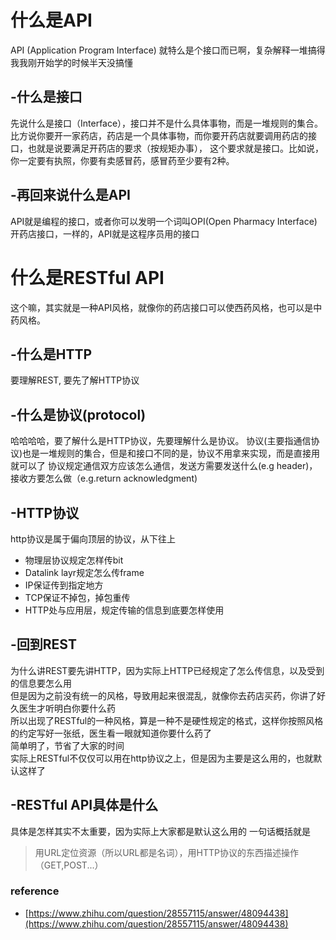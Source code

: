 # 什么是API
API (Application Program Interface) 就特么是个接口而已啊，复杂解释一堆搞得我我刚开始学的时候半天没搞懂

## -什么是接口
先说什么是接口（Interface），接口并不是什么具体事物，而是一堆规则的集合。
比方说你要开一家药店，药店是一个具体事物，而你要开药店就要调用药店的接口，也就是说要满足开药店的要求（按规矩办事），
这个要求就是接口。比如说，你一定要有执照，你要有卖感冒药，感冒药至少要有2种。

## -再回来说什么是API
API就是编程的接口，或者你可以发明一个词叫OPI(Open Pharmacy Interface)开药店接口，一样的，API就是这程序员用的接口

# 什么是RESTful API
这个嘛，其实就是一种API风格，就像你的药店接口可以使西药风格，也可以是中药风格。

## -什么是HTTP
要理解REST, 要先了解HTTP协议

## -什么是协议(protocol)
哈哈哈哈，要了解什么是HTTP协议，先要理解什么是协议。
协议(主要指通信协议)也是一堆规则的集合，但是和接口不同的是，协议不用拿来实现，而是直接用就可以了
协议规定通信双方应该怎么通信，发送方需要发送什么(e.g header)，接收方要怎么做（e.g.return acknowledgment)

## -HTTP协议
http协议是属于偏向顶层的协议，从下往上
- 物理层协议规定怎样传bit
- Datalink layr规定怎么传frame
- IP保证传到指定地方
- TCP保证不掉包，掉包重传
- HTTP处与应用层，规定传输的信息到底要怎样使用

## -回到REST
为什么讲REST要先讲HTTP，因为实际上HTTP已经规定了怎么传信息，以及受到的信息要怎么用  
但是因为之前没有统一的风格，导致用起来很混乱，就像你去药店买药，你讲了好久医生才听明白你要什么药  
所以出现了RESTful的一种风格，算是一种不是硬性规定的格式，这样你按照风格的约定写好一张纸，医生看一眼就知道你要什么药了  
简单明了，节省了大家的时间  
实际上RESTful不仅仅可以用在http协议之上，但是因为主要是这么用的，也就默认这样了  

## -RESTful API具体是什么
具体是怎样其实不太重要，因为实际上大家都是默认这么用的
一句话概括就是  
> 用URL定位资源（所以URL都是名词），用HTTP协议的东西描述操作（GET,POST...）


### reference
- [https://www.zhihu.com/question/28557115/answer/48094438](https://www.zhihu.com/question/28557115/answer/48094438)